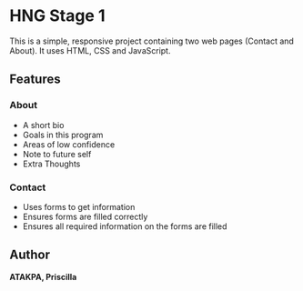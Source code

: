 # HNG Stage 1
This is a simple, responsive project containing two web pages (Contact and About).
It uses HTML, CSS and JavaScript.

## Features

### About
* A short bio
* Goals in this program
* Areas of low confidence
* Note to future self
* Extra Thoughts

### Contact
* Uses forms to get information
* Ensures forms are filled correctly
* Ensures all required information on the forms are filled

## Author
**ATAKPA, Priscilla**